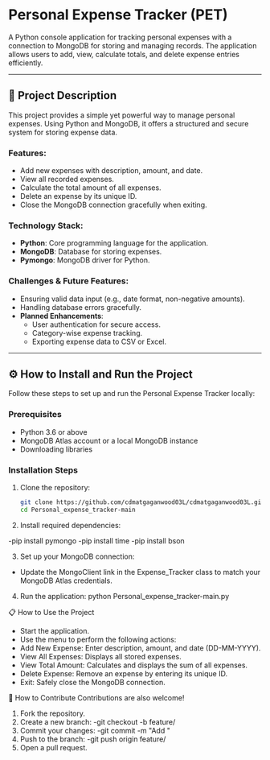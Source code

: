 # Personal Expense Tracker (PET)

A Python console application for tracking personal expenses with a connection to MongoDB for storing and managing records. The application allows users to add, view, calculate totals, and delete expense entries efficiently.

---

## 📖 Project Description

This project provides a simple yet powerful way to manage personal expenses. Using Python and MongoDB, it offers a structured and secure system for storing expense data.  

### **Features:**
- Add new expenses with description, amount, and date.
- View all recorded expenses.
- Calculate the total amount of all expenses.
- Delete an expense by its unique ID.
- Close the MongoDB connection gracefully when exiting.

### **Technology Stack:**
- **Python**: Core programming language for the application.
- **MongoDB**: Database for storing expenses.
- **Pymongo**: MongoDB driver for Python.

### **Challenges & Future Features:**
- Ensuring valid data input (e.g., date format, non-negative amounts).
- Handling database errors gracefully.
- **Planned Enhancements**:
  - User authentication for secure access.
  - Category-wise expense tracking.
  - Exporting expense data to CSV or Excel.

---

## ⚙️ How to Install and Run the Project

Follow these steps to set up and run the Personal Expense Tracker locally:

### **Prerequisites**
- Python 3.6 or above
- MongoDB Atlas account or a local MongoDB instance
- Downloading libraries

### **Installation Steps**
1. Clone the repository:  
   ```bash
   git clone https://github.com/cdmatgaganwood03L/cdmatgaganwood03L.git
   cd Personal_expense_tracker-main

2. Install required dependencies:
   
-pip install pymongo
-pip install time
-pip install bson

3. Set up your MongoDB connection:
- Update the MongoClient link in the Expense_Tracker class to match your MongoDB Atlas credentials.

4. Run the application:
   python Personal_expense_tracker-main.py

📋 How to Use the Project
- Start the application.
- Use the menu to perform the following actions:
- Add New Expense: Enter description, amount, and date (DD-MM-YYYY).
- View All Expenses: Displays all stored expenses.
- View Total Amount: Calculates and displays the sum of all expenses.
- Delete Expense: Remove an expense by entering its unique ID.
- Exit: Safely close the MongoDB connection.

🤝 How to Contribute
Contributions are also welcome!

1. Fork the repository.
2. Create a new branch:
  -git checkout -b feature/<feature-name>
3. Commit your changes:
  -git commit -m "Add <description-of-changes>"
4. Push to the branch:
  -git push origin feature/<feature-name>
5. Open a pull request.



